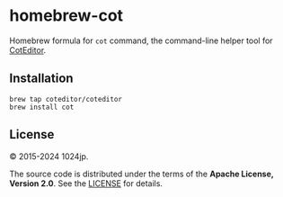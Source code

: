 
homebrew-cot
=============================

Homebrew formula for `cot` command, the command-line helper tool for [CotEditor](http://coteditor.com).



Installation
-----------------------------

```
brew tap coteditor/coteditor
brew install cot
```


License
-----------------------------

© 2015-2024 1024jp.

The source code is distributed under the terms of the __Apache License, Version 2.0__. See the [LICENSE](LICENSE) for details.
